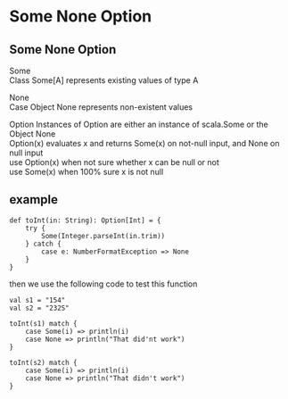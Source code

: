 
# Some None Option 


## Some None Option    
Some   
Class Some[A] represents existing values of type A    

None   
Case Object None represents non-existent values  

Option
Instances of Option are either an instance of scala.Some or the Object None   
Option(x) evaluates x and returns Some(x) on not-null input, and None on null input  
use Option(x) when not sure whether x can be null or not   
use Some(x) when 100% sure x is not null  


## example     

```
def toInt(in: String): Option[Int] = {
	try {
		Some(Integer.parseInt(in.trim))
	} catch {
		case e: NumberFormatException => None
	}
}
```

then we use the following code to test this function

```
val s1 = "154"
val s2 = "232S"

toInt(s1) match {
	case Some(i) => println(i)
	case None => println("That did'nt work")
}

toInt(s2) match {
	case Some(i) => println(i)
	case None => println("That didn't work")
}


```



